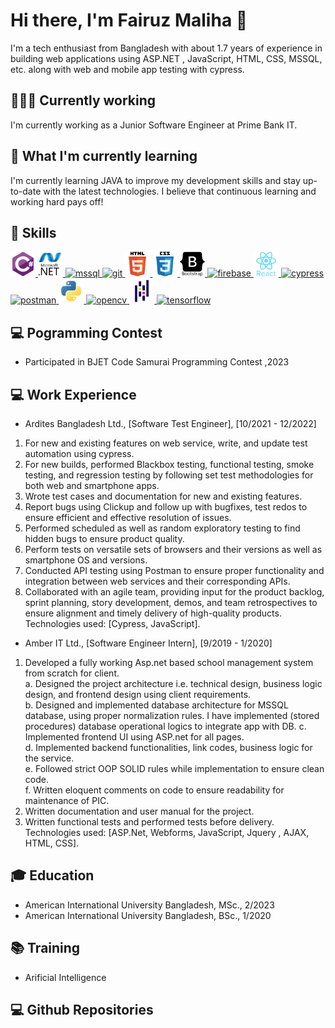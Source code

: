 
<h1>Hi there, I'm Fairuz Maliha 👋</h1>
I'm a tech enthusiast from Bangladesh with about 1.7 years of experience in building web applications using ASP.NET , JavaScript, HTML, CSS, MSSQL, etc. along with web and mobile app testing with cypress.

## 👨🏽‍💻 Currently working 
I'm currently working as a Junior Software Engineer at Prime Bank IT.

## 🧠 What I'm currently learning
I'm currently learning JAVA  to improve my development skills and stay up-to-date with the latest technologies. I believe that continuous learning and working hard pays off! 

## 🚀 Skills
<p align="left"> 
<a href="https://www.w3schools.com/cs/" target="_blank" rel="noreferrer"> <img src="https://raw.githubusercontent.com/devicons/devicon/master/icons/csharp/csharp-original.svg" alt="csharp" width="40" height="40"/> </a> 
<a href="https://dotnet.microsoft.com/" target="_blank" rel="noreferrer"> <img src="https://raw.githubusercontent.com/devicons/devicon/master/icons/dot-net/dot-net-original-wordmark.svg" alt="dotnet" width="40" height="40"/> </a> 
<a href="https://www.microsoft.com/en-us/sql-server" target="_blank" rel="noreferrer"> <img src="https://www.svgrepo.com/show/303229/microsoft-sql-server-logo.svg" alt="mssql" width="40" height="40"/> </a>
<a href="https://git-scm.com/" target="_blank" rel="noreferrer"> <img src="https://www.vectorlogo.zone/logos/git-scm/git-scm-icon.svg" alt="git" width="40" height="40"/> </a> 
<a href="https://www.w3.org/html/" target="_blank" rel="noreferrer"> <img src="https://raw.githubusercontent.com/devicons/devicon/master/icons/html5/html5-original-wordmark.svg" alt="html5" width="40" height="40"/> </a> 
<a href="https://www.w3schools.com/css/" target="_blank" rel="noreferrer"> <img src="https://raw.githubusercontent.com/devicons/devicon/master/icons/css3/css3-original-wordmark.svg" alt="css3" width="40" height="40"/> </a> 
<a href="https://getbootstrap.com" target="_blank" rel="noreferrer"> <img src="https://raw.githubusercontent.com/devicons/devicon/master/icons/bootstrap/bootstrap-plain-wordmark.svg" alt="bootstrap" width="40" height="40"/> </a> 
<a href="https://firebase.google.com/" target="_blank" rel="noreferrer"> <img src="https://www.vectorlogo.zone/logos/firebase/firebase-icon.svg" alt="firebase" width="40" height="40"/> </a> 
<a href="https://reactjs.org/" target="_blank" rel="noreferrer"> <img src="https://raw.githubusercontent.com/devicons/devicon/master/icons/react/react-original-wordmark.svg" alt="react" width="40" height="40"/> </a> 
<a href="https://www.cypress.io" target="_blank" rel="noreferrer"> <img src="https://raw.githubusercontent.com/simple-icons/simple-icons/6e46ec1fc23b60c8fd0d2f2ff46db82e16dbd75f/icons/cypress.svg" alt="cypress" width="40" height="40"/> </a> 
<a href="https://postman.com" target="_blank" rel="noreferrer"> <img src="https://www.vectorlogo.zone/logos/getpostman/getpostman-icon.svg" alt="postman" width="40" height="40"/> </a> 
<a href="https://www.python.org" target="_blank" rel="noreferrer"> <img src="https://raw.githubusercontent.com/devicons/devicon/master/icons/python/python-original.svg" alt="python" width="40" height="40"/> </a>
<a href="https://opencv.org/" target="_blank" rel="noreferrer"> <img src="https://www.vectorlogo.zone/logos/opencv/opencv-icon.svg" alt="opencv" width="40" height="40"/> </a> 
<a href="https://pandas.pydata.org/" target="_blank" rel="noreferrer"> <img src="https://raw.githubusercontent.com/devicons/devicon/2ae2a900d2f041da66e950e4d48052658d850630/icons/pandas/pandas-original.svg" alt="pandas" width="40" height="40"/> </a> 
<a href="https://www.tensorflow.org" target="_blank" rel="noreferrer"> <img src="https://www.vectorlogo.zone/logos/tensorflow/tensorflow-icon.svg" alt="tensorflow" width="40" height="40"/> </a> </p>

## 💻 Pogramming Contest
- Participated in BJET Code Samurai Programming Contest ,2023

## 💻 Work Experience
- Ardites Bangladesh Ltd., [Software Test Engineer], [10/2021 - 12/2022]<br />
1. For new and existing features on web service, write, and update test 
   automation using cypress.
2. For new builds, performed Blackbox testing, functional testing, smoke testing,
   and regression testing by following set test methodologies for both web and 
   smartphone apps.
3. Wrote test cases and documentation for new and existing features.
4. Report bugs using Clickup and follow up with bugfixes, test redos to ensure 
   efficient and effective resolution of issues.
5. Performed scheduled as well as random exploratory testing to find hidden bugs
   to ensure product quality.
6. Perform tests on versatile sets of browsers and their versions as well as 
   smartphone OS and versions.
7. Conducted API testing using Postman to ensure proper functionality and 
    integration between web services and their corresponding APIs.
8. Collaborated with an agile team, providing input for the product backlog, 
    sprint planning, story development, demos, and team retrospectives to ensure 
    alignment and timely delivery of high-quality products. <br />
Technologies used: [Cypress, JavaScript].

- Amber IT Ltd., [Software Engineer Intern], [9/2019 - 1/2020]<br />
1. Developed a fully working Asp.net based school 
   management system from scratch for client.<br />
   a. Designed the project architecture i.e. technical design, 
      business logic design, and frontend design using client 
      requirements. <br />
   b. Designed and implemented database architecture for 
      MSSQL database, using proper normalization rules. I have 
      implemented (stored procedures) database operational 
      logics to integrate app with DB.
   c. Implemented frontend UI using ASP.net for all pages.<br />
   d. Implemented backend functionalities, link codes, 
      business logic for the service.<br />
   e. Followed strict OOP SOLID rules while implementation 
      to ensure clean code.<br />
   f. Written eloquent comments on code to ensure 
      readability for maintenance of PIC.
2. Written documentation and user manual for the project.
3. Written functional tests and performed tests before 
   delivery.<br />
Technologies used: [ASP.Net, Webforms, JavaScript, Jquery , AJAX, HTML, CSS].

## 🎓 Education
- American International University Bangladesh, MSc., 2/2023
- American International University Bangladesh, BSc., 1/2020

## 📚 Training
- Arificial Intelligence

## 💻 Github Repositories
